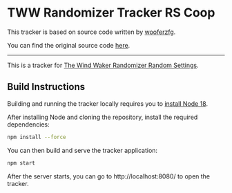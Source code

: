 # TWW Randomizer Tracker RS Coop

This tracker is based on source code written by [wooferzfg](https://github.com/wooferzfg).

You can find the original source code [here](https://github.com/wooferzfg/tww-rando-tracker).

----

This is a tracker for [The Wind Waker Randomizer Random Settings](https://github.com/tanjo3/wwrando/releases).

## Build Instructions

Building and running the tracker locally requires you to [install Node 18](https://nodejs.org/en/download/).

After installing Node and cloning the repository, install the required dependencies:
```bash
npm install --force
```
You can then build and serve the tracker application:
```bash
npm start
```
After the server starts, you can go to http://localhost:8080/ to open the tracker.
